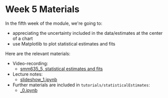 # Week 5 Materials

In the fifth week of the module, we're going to:

- appreciating the uncertainty included in the data/estimates at the center
  of a chart
- use Matplotlib to plot statistical estimates and fits

Here are the relevant materials:

- Video-recording:
  - [smm635_5, statistical estimates and fits][video] 
- Lecture notes:
  - [slideshow_1.ipynb][slides]
- Further materials are included in `tutorials/statisticalEstimates`:
  - [_0.ipynb][tutorial] 

[video]: https://web.microsoftstream.com/video/cdc9947a-ca8e-48c4-bb27-725617e0871f

[slides]: https://github.com/simoneSantoni/data-viz-smm635/blob/58f3593a033ac65142b512cdae15d337e1476a5f/lectureNotes/week5/slideshow_1.ipynb

[tutorial]: https://github.com/simoneSantoni/data-viz-smm635/blob/master/tutorials/statisticalEstimates/_0.ipynb